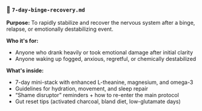 ### 🍺 `7-day-binge-recovery.md`

**Purpose:** To rapidly stabilize and recover the nervous system after a binge, relapse, or emotionally destabilizing event.

**Who it's for:**

* Anyone who drank heavily or took emotional damage after initial clarity
* Anyone waking up fogged, anxious, regretful, or chemically destabilized

**What's inside:**

* 7-day mini-stack with enhanced L-theanine, magnesium, and omega-3
* Guidelines for hydration, movement, and sleep repair
* “Shame disruptor” reminders + how to re-enter the main protocol
* Gut reset tips (activated charcoal, bland diet, low-glutamate days)
